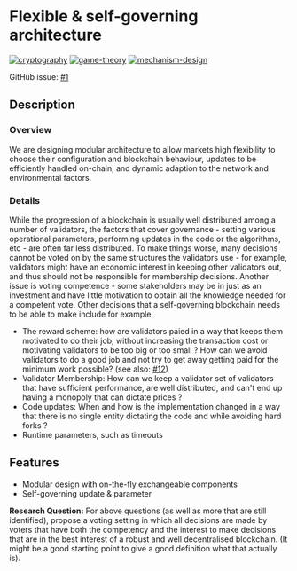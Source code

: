 # Flexible & self-governing architecture

[![cryptography](https://img.shields.io/badge/-cryptography-%2382dd5a.svg?maxAge=25000)](https://github.com/vegaprotocol/research/labels/cryptography) [![game-theory](https://img.shields.io/badge/-game--theory-%238af7ec.svg?maxAge=25000)](https://github.com/vegaprotocol/research/labels/game-theory) [![mechanism-design](https://img.shields.io/badge/-mechanism--design-%23e0d61f.svg?maxAge=25000)](https://github.com/vegaprotocol/research/labels/mechanism-design)

GitHub issue: [#1](https://github.com/vegaprotocol/research/issues/1)

## Description

### Overview

We are designing modular architecture to allow markets high flexibility to choose their configuration and blockchain behaviour, updates to be efficiently handled on-chain, and dynamic adaption to the network and environmental factors.

### Details

While the progression of a blockchain is usually well distributed among a number of validators,
the factors that cover governance - setting various operational parameters, performing updates in the code or the algorithms, etc - are often far less distributed. To make things worse, many decisions cannot be voted on by the same structures the validators use - for example, validators might have an economic interest in keeping other validators out, and thus should not be responsible for membership decisions. Another issue is voting competence - some stakeholders may be in just as an investment and have little motivation to obtain all the knowledge needed for a competent vote. Other decisions that a self-governing blockchain needs to be able to make include for example

- The reward scheme: how are validators paied in a way that keeps them motivated to do their job,
without increasing the transaction cost or motivating validators to be too big or too small ?
How can we avoid validators to do a good job and not try to get away getting paid for the minimum
work possible? (see also: [#12](beyond-proof-of-stake.md))
- Validator Membership: How can we keep a validator set of validators that have sufficient performance,
are well distributed, and can't end up having a monopoly that can dictate prices ?
- Code updates: When and how is the implementation changed in a way that there is no single entity
dictating the code and while avoiding hard forks ?
- Runtime parameters, such as timeouts

## Features

- Modular design with on-the-fly exchangeable components
- Self-governing update & parameter

**Research Question:** For above questions (as well as more that are still identified), propose a voting setting in which all decisions are made by voters that have both the competency and the interest to make decisions that are in the best interest of a robust and well decentralised blockchain. (It might be a good starting point to give a good definition what that actually is).
